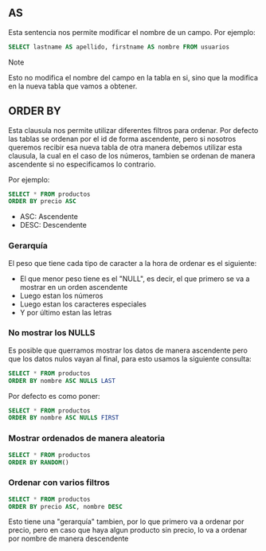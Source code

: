 ## AS

Esta sentencia nos permite modificar el nombre de un campo. Por ejemplo:

```sql
SELECT lastname AS apellido, firstname AS nombre FROM usuarios
```

> [!NOTE]
> Esto no modifica el nombre del campo en la tabla en si, sino que la modifica en la nueva tabla que vamos a obtener.

## ORDER BY

Esta clausula nos permite utilizar diferentes filtros para ordenar. Por defecto las tablas se ordenan por el id de forma ascendente, pero si nosotros queremos recibir esa nueva tabla de otra manera debemos utilizar esta clausula, la cual en el caso de los números, tambien se ordenan de manera ascendente si no especificamos lo contrario.

Por ejemplo:

```sql
SELECT * FROM productos
ORDER BY precio ASC 
```

* ASC: Ascendente
* DESC: Descendente

### Gerarquía 

El peso que tiene cada tipo de caracter a la hora de ordenar es el siguiente:

* El que menor peso tiene es el "NULL", es decir, el que primero se va a mostrar en un orden ascendente
* Luego estan los números
* Luego estan los caracteres especiales
* Y por último estan las letras

### No mostrar los NULLS

Es posible que querramos mostrar los datos de manera ascendente pero que los datos nulos vayan al final, para esto usamos la siguiente consulta:

```sql
SELECT * FROM productos
ORDER BY nombre ASC NULLS LAST
```

Por defecto es como poner:

```sql
SELECT * FROM productos
ORDER BY nombre ASC NULLS FIRST
```

### Mostrar ordenados de manera aleatoria

```sql
SELECT * FROM productos
ORDER BY RANDOM() 
```

### Ordenar con varios filtros

```sql
SELECT * FROM productos
ORDER BY precio ASC, nombre DESC
```
Esto tiene una "gerarquía" tambien, por lo que primero va a ordenar por precio, pero en caso que haya algun producto sin precio, lo va a ordenar por nombre de manera descendente
